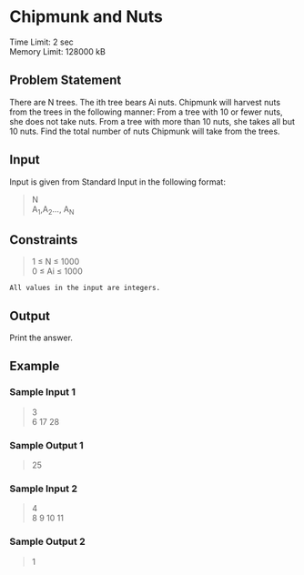# Chipmunk and Nuts
Time Limit: 2 sec<br>
Memory Limit: 128000 kB
## Problem Statement
There are N trees. The ith tree bears Ai nuts. Chipmunk will harvest nuts from the trees in the following manner:
From a tree with 10 or fewer nuts, she does not take nuts.
From a tree with more than 10 nuts, she takes all but 10 nuts.
Find the total number of nuts Chipmunk will take from the trees.
## Input
Input is given from Standard Input in the following format:
> N <br>
> A<sub>1</sub>,A<sub>2</sub>..., A<sub>N</sub>

## Constraints
> 1 ≤ N ≤ 1000 <br>
> 0 ≤ Ai ≤ 1000 

`All values in the input are integers.`
## Output
Print the answer.
## Example
### Sample Input 1
> 3<br>
> 6 17 28
### Sample Output 1
> 25

### Sample Input 2
> 4<br>
> 8 9 10 11
### Sample Output 2
> 1

